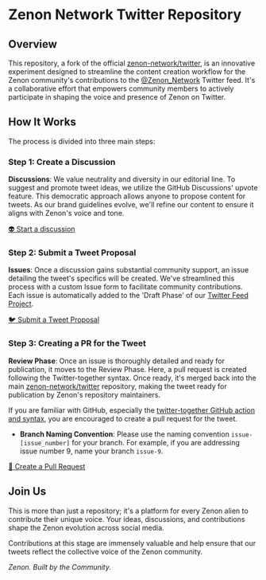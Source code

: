 # Zenon Network Twitter Repository

## Overview
This repository, a fork of the official [zenon-network/twitter](https://github.com/zenon-network/twitter), is an innovative experiment designed to streamline the content creation workflow for the Zenon community's contributions to the [@Zenon_Network](https://twitter.com/Zenon_Network) Twitter feed. It's a collaborative effort that empowers community members to actively participate in shaping the voice and presence of Zenon on Twitter.

## How It Works
The process is divided into three main steps:

### Step 1: Create a Discussion
**Discussions**: We value neutrality and diversity in our editorial line. To suggest and promote tweet ideas, we utilize the GitHub Discussions' upvote feature. This democratic approach allows anyone to propose content for tweets. As our brand guidelines evolve, we'll refine our content to ensure it aligns with Zenon's voice and tone. 

[👽 Start a discussion](https://github.com/coinselor/twitter/discussions)

### Step 2: Submit a Tweet Proposal
**Issues**: Once a discussion gains substantial community support, an issue detailing the tweet's specifics will be created. We've streamlined this process with a custom Issue form to facilitate community contributions. Each issue is automatically added to the 'Draft Phase' of our [Twitter Feed Project](https://github.com/users/coinselor/projects/1). 

[🐦 Submit a Tweet Proposal](https://github.com/coinselor/twitter/issues/new/choose)

### Step 3: Creating a PR for the Tweet
**Review Phase**: Once an issue is thoroughly detailed and ready for publication, it moves to the Review Phase. Here, a pull request is created following the Twitter-together syntax. Once ready, it's merged back into the main [zenon-network/twitter](https://github.com/zenon-network/twitter) repository, making the tweet ready for publication by Zenon's repository maintainers.

If you are familiar with GitHub, especially the [twitter-together GitHub action and syntax](https://github.com/twitter-together/action), you are encouraged to create a pull request for the tweet.

- **Branch Naming Convention**: Please use the naming convention `issue-[issue_number]` for your branch. For example, if you are addressing issue number 9, name your branch `issue-9`.

[🔀 Create a Pull Request](https://github.com/coinselor/twitter/pulls)

## Join Us

This is more than just a repository; it's a platform for every Zenon alien to contribute their unique voice. Your ideas, discussions, and contributions shape the Zenon evolution across social media.

Contributions at this stage are immensely valuable and help ensure that our tweets reflect the collective voice of the Zenon community.

_Zenon. Built by the Community._
